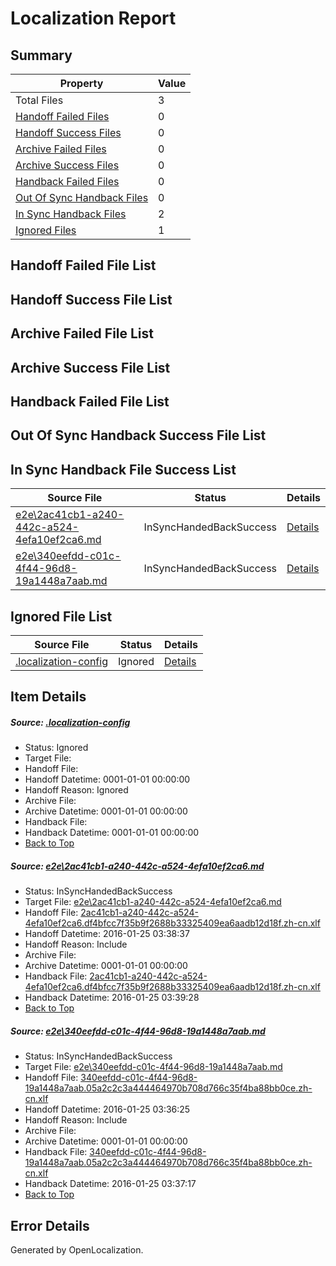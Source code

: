 # <a name='report-top'></a> Localization Report

## Summary
 Property | Value 
 -------- | ----- 
 Total Files | 3
[ Handoff Failed Files ](#handoff-failed-list)| 0
[ Handoff Success Files ](#handoff-success-list)| 0
[ Archive Failed Files ](#archive-failed-list)| 0
[ Archive Success Files ](#archive-success-list)| 0
[ Handback Failed Files ](#handback-failed-list)| 0
[ Out Of Sync Handback Files ](#outofsync-handback-success-list)| 0
[ In Sync Handback Files ](#insync-handback-success-list)| 2
[ Ignored Files ](#ignored-list)| 1

## <a name='handoff-failed-list'></a> Handoff Failed File List

## <a name='handoff-success-list'></a> Handoff Success File List

## <a name='archive-failed-list'></a> Archive Failed File List

## <a name='archive-success-list'></a> Archive Success File List

## <a name='handback-failed-list'></a> Handback Failed File List

## <a name='outofsync-handback-success-list'></a> Out Of Sync Handback Success File List

## <a name='insync-handback-success-list'></a> In Sync Handback File Success List
 Source File | Status | Details 
 ----------- | ------ | ------- 
 [e2e\2ac41cb1-a240-442c-a524-4efa10ef2ca6.md](https://github.com/OpenLocalizationTest/oltest/blob/b79fd7963f086c2aabea7f6f405ee180f4d2f276/e2e/2ac41cb1-a240-442c-a524-4efa10ef2ca6.md) | InSyncHandedBackSuccess | [Details](#08b48807ddc660efae887bd8dceeec98072ae9a81)
 [e2e\340eefdd-c01c-4f44-96d8-19a1448a7aab.md](https://github.com/OpenLocalizationTest/oltest/blob/813e24a9bd2d64d7a165d7db9260070df0645306/e2e/340eefdd-c01c-4f44-96d8-19a1448a7aab.md) | InSyncHandedBackSuccess | [Details](#4d652830cfcabb0141164c0e9affa4ec68df6cdd2)

## <a name='ignored-list'></a> Ignored File List
 Source File | Status | Details 
 ----------- | ------ | ------- 
 [.localization-config](https://github.com/OpenLocalizationTest/oltest/blob/b79fd7963f086c2aabea7f6f405ee180f4d2f276/.localization-config) | Ignored | [Details](#e4725be8631cbe979bbe0fa8b97cd75f1fd41d4d0)

## Item Details
##### <a name='e4725be8631cbe979bbe0fa8b97cd75f1fd41d4d0'></a> Source: [.localization-config](https://github.com/OpenLocalizationTest/oltest/blob/b79fd7963f086c2aabea7f6f405ee180f4d2f276/.localization-config)
* Status: Ignored
* Target File: 
* Handoff File: 
* Handoff Datetime: 0001-01-01 00:00:00
* Handoff Reason: Ignored
* Archive File: 
* Archive Datetime: 0001-01-01 00:00:00
* Handback File: 
* Handback Datetime: 0001-01-01 00:00:00
* [Back to Top](#report-top)

##### <a name='08b48807ddc660efae887bd8dceeec98072ae9a81'></a> Source: [e2e\2ac41cb1-a240-442c-a524-4efa10ef2ca6.md](https://github.com/OpenLocalizationTest/oltest/blob/b79fd7963f086c2aabea7f6f405ee180f4d2f276/e2e/2ac41cb1-a240-442c-a524-4efa10ef2ca6.md)
* Status: InSyncHandedBackSuccess
* Target File: [e2e\2ac41cb1-a240-442c-a524-4efa10ef2ca6.md](https://github.com/OpenLocalizationTestOrg/oltest.zh-cn/blob/d8bb2cf177853f6f770e7db892574102310e017b/e2e/2ac41cb1-a240-442c-a524-4efa10ef2ca6.md)
* Handoff File: [2ac41cb1-a240-442c-a524-4efa10ef2ca6.df4bfcc7f35b9f2688b33325409ea6aadb12d18f.zh-cn.xlf](https://github.com/OpenLocalizationTestOrg/olhandoff/blob/547e5119a31a5aa0c372863ce57cca36cea6165a/ol-handoff/OpenLocalizationTestOrg/oltest.zh-cn/qimu/2ac41cb1-a240-442c-a524-4efa10ef2ca6.df4bfcc7f35b9f2688b33325409ea6aadb12d18f.zh-cn.xlf)
* Handoff Datetime: 2016-01-25 03:38:37
* Handoff Reason: Include
* Archive File: 
* Archive Datetime: 0001-01-01 00:00:00
* Handback File: [2ac41cb1-a240-442c-a524-4efa10ef2ca6.df4bfcc7f35b9f2688b33325409ea6aadb12d18f.zh-cn.xlf](https://github.com/OpenLocalizationTestOrg/olhandback/blob/721f89fb0de81fd69cbc002c3d9c4657112c6a87/ol-handback/OpenLocalizationTestOrg/oltest.zh-cn/qimu/2ac41cb1-a240-442c-a524-4efa10ef2ca6.df4bfcc7f35b9f2688b33325409ea6aadb12d18f.zh-cn.xlf)
* Handback Datetime: 2016-01-25 03:39:28
* [Back to Top](#report-top)

##### <a name='4d652830cfcabb0141164c0e9affa4ec68df6cdd2'></a> Source: [e2e\340eefdd-c01c-4f44-96d8-19a1448a7aab.md](https://github.com/OpenLocalizationTest/oltest/blob/813e24a9bd2d64d7a165d7db9260070df0645306/e2e/340eefdd-c01c-4f44-96d8-19a1448a7aab.md)
* Status: InSyncHandedBackSuccess
* Target File: [e2e\340eefdd-c01c-4f44-96d8-19a1448a7aab.md](https://github.com/OpenLocalizationTestOrg/oltest.zh-cn/blob/ab1fbac9be8d4c9a6ac7d354d4d9b2b84a3b8a76/e2e/340eefdd-c01c-4f44-96d8-19a1448a7aab.md)
* Handoff File: [340eefdd-c01c-4f44-96d8-19a1448a7aab.05a2c2c3a444464970b708d766c35f4ba88bb0ce.zh-cn.xlf](https://github.com/OpenLocalizationTestOrg/olhandoff/blob/a0a0720ce4959c988dafb13560021c222c14a2f2/ol-handoff/OpenLocalizationTestOrg/oltest.zh-cn/qimu/340eefdd-c01c-4f44-96d8-19a1448a7aab.05a2c2c3a444464970b708d766c35f4ba88bb0ce.zh-cn.xlf)
* Handoff Datetime: 2016-01-25 03:36:25
* Handoff Reason: Include
* Archive File: 
* Archive Datetime: 0001-01-01 00:00:00
* Handback File: [340eefdd-c01c-4f44-96d8-19a1448a7aab.05a2c2c3a444464970b708d766c35f4ba88bb0ce.zh-cn.xlf](https://github.com/OpenLocalizationTestOrg/olhandback/blob/334cbdbd49308293623df4cbc2bc66558c405860/ol-handback/OpenLocalizationTestOrg/oltest.zh-cn/qimu/340eefdd-c01c-4f44-96d8-19a1448a7aab.05a2c2c3a444464970b708d766c35f4ba88bb0ce.zh-cn.xlf)
* Handback Datetime: 2016-01-25 03:37:17
* [Back to Top](#report-top)


## Error Details

Generated by OpenLocalization.
